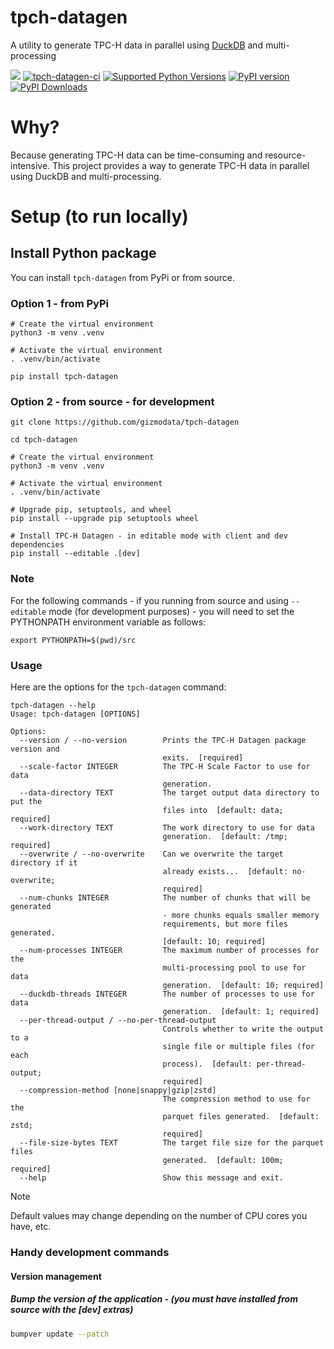 # tpch-datagen
A utility to generate TPC-H data in parallel using [DuckDB](https://duckdb.org) and multi-processing

[<img src="https://img.shields.io/badge/GitHub-gizmodata%2Ftpch--datagen-blue.svg?logo=Github">](https://github.com/gizmodata/tpch-datagen)
[![tpch-datagen-ci](https://github.com/gizmodata/tpch-datagen/actions/workflows/ci.yml/badge.svg)](https://github.com/gizmodata/tpch-datagen/actions/workflows/ci.yml)
[![Supported Python Versions](https://img.shields.io/pypi/pyversions/tpch-datagen)](https://pypi.org/project/tpch-datagen/)
[![PyPI version](https://badge.fury.io/py/tpch-datagen.svg)](https://badge.fury.io/py/tpch-datagen)
[![PyPI Downloads](https://img.shields.io/pypi/dm/tpch-datagen.svg)](https://pypi.org/project/tpch-datagen/)

# Why?
Because generating TPC-H data can be time-consuming and resource-intensive.  This project provides a way to generate TPC-H data in parallel using DuckDB and multi-processing.

# Setup (to run locally)

## Install Python package
You can install `tpch-datagen` from PyPi or from source.

### Option 1 - from PyPi
```shell
# Create the virtual environment
python3 -m venv .venv

# Activate the virtual environment
. .venv/bin/activate

pip install tpch-datagen
```

### Option 2 - from source - for development
```shell
git clone https://github.com/gizmodata/tpch-datagen

cd tpch-datagen

# Create the virtual environment
python3 -m venv .venv

# Activate the virtual environment
. .venv/bin/activate

# Upgrade pip, setuptools, and wheel
pip install --upgrade pip setuptools wheel

# Install TPC-H Datagen - in editable mode with client and dev dependencies
pip install --editable .[dev]
```

### Note
For the following commands - if you running from source and using `--editable` mode (for development purposes) - you will need to set the PYTHONPATH environment variable as follows:
```shell
export PYTHONPATH=$(pwd)/src
```

### Usage
Here are the options for the `tpch-datagen` command:

```shell
tpch-datagen --help
Usage: tpch-datagen [OPTIONS]

Options:
  --version / --no-version        Prints the TPC-H Datagen package version and
                                  exits.  [required]
  --scale-factor INTEGER          The TPC-H Scale Factor to use for data
                                  generation.
  --data-directory TEXT           The target output data directory to put the
                                  files into  [default: data; required]
  --work-directory TEXT           The work directory to use for data
                                  generation.  [default: /tmp; required]
  --overwrite / --no-overwrite    Can we overwrite the target directory if it
                                  already exists...  [default: no-overwrite;
                                  required]
  --num-chunks INTEGER            The number of chunks that will be generated
                                  - more chunks equals smaller memory
                                  requirements, but more files generated.
                                  [default: 10; required]
  --num-processes INTEGER         The maximum number of processes for the
                                  multi-processing pool to use for data
                                  generation.  [default: 10; required]
  --duckdb-threads INTEGER        The number of processes to use for data
                                  generation.  [default: 1; required]
  --per-thread-output / --no-per-thread-output
                                  Controls whether to write the output to a
                                  single file or multiple files (for each
                                  process).  [default: per-thread-output;
                                  required]
  --compression-method [none|snappy|gzip|zstd]
                                  The compression method to use for the
                                  parquet files generated.  [default: zstd;
                                  required]
  --file-size-bytes TEXT          The target file size for the parquet files
                                  generated.  [default: 100m; required]
  --help                          Show this message and exit.
```

> [!NOTE]   
> Default values may change depending on the number of CPU cores you have, etc.

### Handy development commands

#### Version management

##### Bump the version of the application - (you must have installed from source with the [dev] extras)
```bash
bumpver update --patch
```

